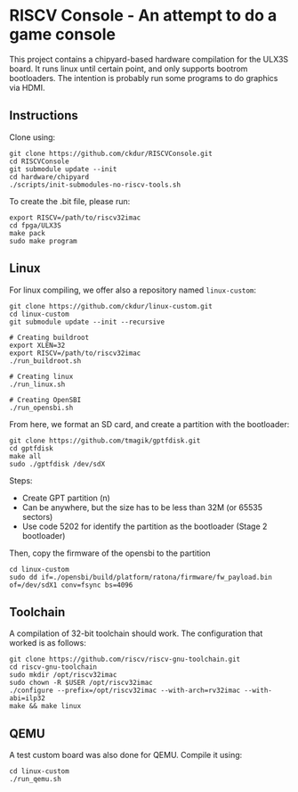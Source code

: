 # RISCV Console - An attempt to do a game console

This project contains a chipyard-based hardware compilation for the ULX3S board.
It runs linux until certain point, and only supports bootrom bootloaders.
The intention is probably run some programs to do graphics via HDMI.

## Instructions

Clone using:

```shell
git clone https://github.com/ckdur/RISCVConsole.git
cd RISCVConsole
git submodule update --init
cd hardware/chipyard
./scripts/init-submodules-no-riscv-tools.sh
```

To create the .bit file, please run:

```shell
export RISCV=/path/to/riscv32imac
cd fpga/ULX3S
make pack
sudo make program
```

## Linux

For linux compiling, we offer also a repository named `linux-custom`:

```shell
git clone https://github.com/ckdur/linux-custom.git
cd linux-custom
git submodule update --init --recursive

# Creating buildroot
export XLEN=32
export RISCV=/path/to/riscv32imac
./run_buildroot.sh

# Creating linux
./run_linux.sh

# Creating OpenSBI
./run_opensbi.sh
```

From here, we format an SD card, and create a partition with the bootloader:

```shell
git clone https://github.com/tmagik/gptfdisk.git
cd gptfdisk
make all
sudo ./gptfdisk /dev/sdX
```

Steps:
- Create GPT partition (n)
- Can be anywhere, but the size has to be less than 32M (or 65535 sectors)
- Use code 5202 for identify the partition as the bootloader (Stage 2 bootloader)

Then, copy the firmware of the opensbi to the partition

```shell
cd linux-custom
sudo dd if=./opensbi/build/platform/ratona/firmware/fw_payload.bin of=/dev/sdX1 conv=fsync bs=4096
```

## Toolchain

A compilation of 32-bit toolchain should work. The configuration that worked is as follows:

```shell
git clone https://github.com/riscv/riscv-gnu-toolchain.git
cd riscv-gnu-toolchain
sudo mkdir /opt/riscv32imac
sudo chown -R $USER /opt/riscv32imac
./configure --prefix=/opt/riscv32imac --with-arch=rv32imac --with-abi=ilp32
make && make linux
```

## QEMU

A test custom board was also done for QEMU. Compile it using:

```shell
cd linux-custom
./run_qemu.sh
```